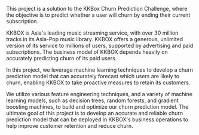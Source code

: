 This project is a solution to the KKBox Churn Prediction Challenge, where the objective is to predict whether a user will churn by ending their current subscription.

KKBOX is Asia's leading music streaming service, with over 30 million tracks in its Asia-Pop music library.
KKBOX offers a generous, unlimited version of its service to millions of users, supported by advertising and paid subscriptions.
The business model of KKBOX depends heavily on accurately predicting churn of its paid users. 

In this project, we leverage machine learning techniques to develop a churn prediction model that can accurately forecast which users are likely to churn,
enabling KKBOX to take proactive measures to retain its customers.

We utilize various feature engineering techniques, and a variety of machine learning models,
such as decision trees, random forests, and gradient boosting machines, to build and optimize our churn prediction model.
The ultimate goal of this project is to develop an accurate and reliable churn prediction model that can be deployed in KKBOX's business operations
to help improve customer retention and reduce churn.
